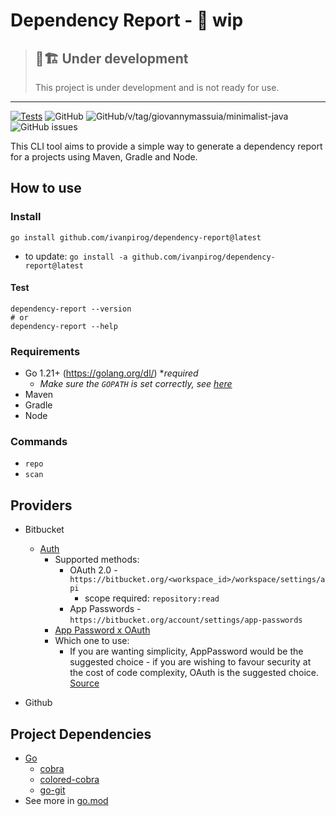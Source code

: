 # Dependency Report - 🚧 wip

> ## 👷🏗️ Under development
> This project is under development and is not ready for use.

---

[![Tests](https://github.com/giovannymassuia/dependency-report/actions/workflows/tests.yml/badge.svg)](https://github.com/giovannymassuia/dependency-report/actions/workflows/tests.yml)
![GitHub](https://img.shields.io/github/license/giovannymassuia/dependency-report)
![GitHub/v/tag/giovannymassuia/minimalist-java](https://img.shields.io/github/v/tag/giovannymassuia/dependency-report?label=version)
![GitHub issues](https://img.shields.io/github/issues/giovannymassuia/dependency-report)

This CLI tool aims to provide a simple way to generate a dependency report for a projects using
Maven, Gradle and Node.

## How to use

### Install

```shell
go install github.com/ivanpirog/dependency-report@latest
```

- to update: `go install -a github.com/ivanpirog/dependency-report@latest`

#### Test

```shell
dependency-report --version
# or
dependency-report --help
```

### Requirements

- Go 1.21+ (https://golang.org/dl/) **required*
    - *Make sure the `GOPATH` is set correctly,
      see [here](https://golang.org/doc/gopath_code.html#GOPATH)*
- Maven
- Gradle
- Node

### Commands

- `repo`
- `scan`

## Providers

- Bitbucket
    - [Auth](https://developer.atlassian.com/bitbucket/api/2/reference/meta/authentication)
        - Supported methods:
            - OAuth 2.0 - `https://bitbucket.org/<workspace_id>/workspace/settings/api`
                - scope required: `repository:read`
            - App Passwords - `https://bitbucket.org/account/settings/app-passwords`
        - [App Password x OAuth](https://community.atlassian.com/t5/Bitbucket-questions/Bitbucket-API-OAuth-vs-App-password/qaq-p/2193984#:~:text=The%20difference%20is%2C%20OAuth%20is,access%20is%20based%20on%20the)
        - Which one to use:
            - If you are wanting simplicity, AppPassword would be the suggested choice - if you are
              wishing to favour security at the cost of code complexity, OAuth is the suggested
              choice. [Source](https://community.atlassian.com/t5/Bitbucket-questions/Bitbucket-API-OAuth-vs-App-password/qaq-p/2193984#:~:text=If%20you%20are%20wanting%20simplicity%2C%20AppPassword%20would%20be%20the%20suggested%20choice%20%2D%20if%20you%20are%20wishing%20to%20favour%20security%20at%20the%20cost%20of%20code%20complexity%2C%20OAuth%20is%20the%20suggested%20choice.)

- Github

## Project Dependencies

- [Go](https://golang.org/)
    - [cobra](https://github.com/spf13/cobra)
    - [colored-cobra](github.com/ivanpirog/coloredcobra)
    - [go-git](https://github.com/go-git/go-git)
- See more in [go.mod](./go.mod)
